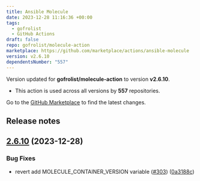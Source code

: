 ```yaml
---
title: Ansible Molecule
date: 2023-12-28 11:16:36 +00:00
tags:
  - gofrolist
  - GitHub Actions
draft: false
repo: gofrolist/molecule-action
marketplace: https://github.com/marketplace/actions/ansible-molecule
version: v2.6.10
dependentsNumber: "557"
---
```



Version updated for **gofrolist/molecule-action** to version **v2.6.10**.
- This action is used across all versions by **557** repositories.

Go to the [GitHub Marketplace](https://github.com/marketplace/actions/ansible-molecule) to find the latest changes.

## Release notes

## [2.6.10](https://github.com/gofrolist/molecule-action/compare/v2.6.9...v2.6.10) (2023-12-28)


### Bug Fixes

* revert add MOLECULE_CONTAINER_VERSION variable ([#303](https://github.com/gofrolist/molecule-action/issues/303)) ([0a3188c](https://github.com/gofrolist/molecule-action/commit/0a3188c2ed940ebcd045fb1a799abf891806a931))




